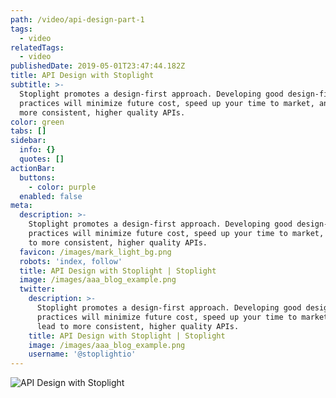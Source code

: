 ```yaml
---
path: /video/api-design-part-1
tags:
  - video
relatedTags:
  - video
publishedDate: 2019-05-01T23:47:44.182Z
title: API Design with Stoplight
subtitle: >-
  Stoplight promotes a design-first approach. Developing good design-first
  practices will minimize future cost, speed up your time to market, and lead to
  more consistent, higher quality APIs.
color: green
tabs: []
sidebar:
  info: {}
  quotes: []
actionBar:
  buttons:
    - color: purple
  enabled: false
meta:
  description: >-
    Stoplight promotes a design-first approach. Developing good design-first
    practices will minimize future cost, speed up your time to market, and lead
    to more consistent, higher quality APIs.
  favicon: /images/mark_light_bg.png
  robots: 'index, follow'
  title: API Design with Stoplight | Stoplight
  image: /images/aaa_blog_example.png
  twitter:
    description: >-
      Stoplight promotes a design-first approach. Developing good design-first
      practices will minimize future cost, speed up your time to market, and
      lead to more consistent, higher quality APIs.
    title: API Design with Stoplight | Stoplight
    image: /images/aaa_blog_example.png
    username: '@stoplightio'
---
```

![API Design with Stoplight](https://youtu.be/CBZUpDXpC7U)
